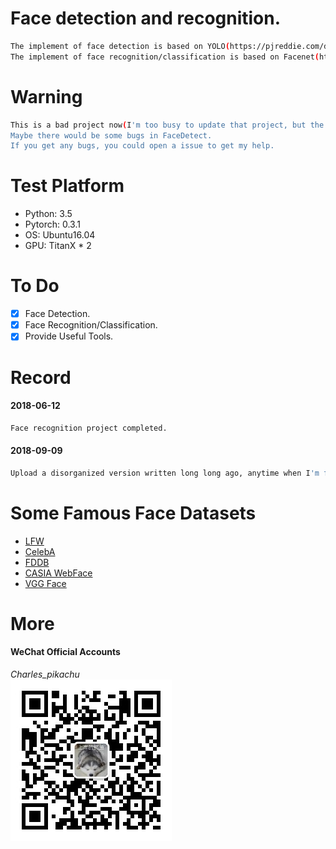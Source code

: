 # Face detection and recognition.
```sh
The implement of face detection is based on YOLO(https://pjreddie.com/darknet/).
The implement of face recognition/classification is based on Facenet(https://arxiv.org/abs/1503.03832).
```

# Warning
```sh
This is a bad project now(I'm too busy to update that project, but the project must be existing for some reasons).
Maybe there would be some bugs in FaceDetect. 
If you get any bugs, you could open a issue to get my help.
```

# Test Platform
- Python: 3.5  
- Pytorch: 0.3.1  
- OS: Ubuntu16.04
- GPU: TitanX * 2

# To Do
- [x] Face Detection.
- [x] Face Recognition/Classification.
- [x] Provide Useful Tools.

# Record
#### 2018-06-12
```sh
Face recognition project completed.
```
#### 2018-09-09
```sh
Upload a disorganized version written long long ago, anytime when I'm free, I would optimize this project.
```

# Some Famous Face Datasets
- [LFW](http://vis-www.cs.umass.edu/lfw/)
- [CelebA](http://mmlab.ie.cuhk.edu.hk/projects/CelebA.html)
- [FDDB](http://vis-www.cs.umass.edu/fddb/)
- [CASIA WebFace](http://www.cbsr.ia.ac.cn/english/CASIA-WebFace-Database.html)
- [VGG Face](http://www.robots.ox.ac.uk/~vgg/software/vgg_face/)

# More
#### WeChat Official Accounts
*Charles_pikachu*  
![img](pikachu.jpg)